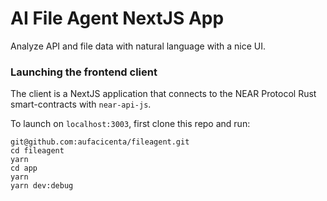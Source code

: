 # AI File Agent NextJS App

Analyze API and file data with natural language with a nice UI.

### Launching the frontend client

The client is a NextJS application that connects to the NEAR Protocol Rust smart-contracts with `near-api-js`.

To launch on `localhost:3003`, first clone this repo and run:

```
git@github.com:aufacicenta/fileagent.git
cd fileagent
yarn
cd app
yarn
yarn dev:debug
```
